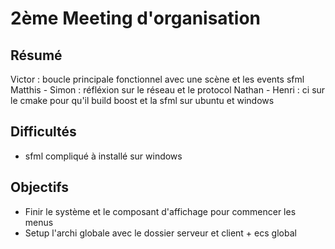 # 2ème Meeting d'organisation

## Résumé
Victor : boucle principale fonctionnel avec une scène et les events sfml
Matthis - Simon : réfléxion sur le réseau et le protocol
Nathan - Henri : ci sur le cmake pour qu'il build boost et la sfml sur ubuntu et windows

## Difficultés
- sfml compliqué à installé sur windows

## Objectifs
- Finir le système et le composant d'affichage pour commencer les menus
- Setup l'archi globale avec le dossier serveur et client + ecs global